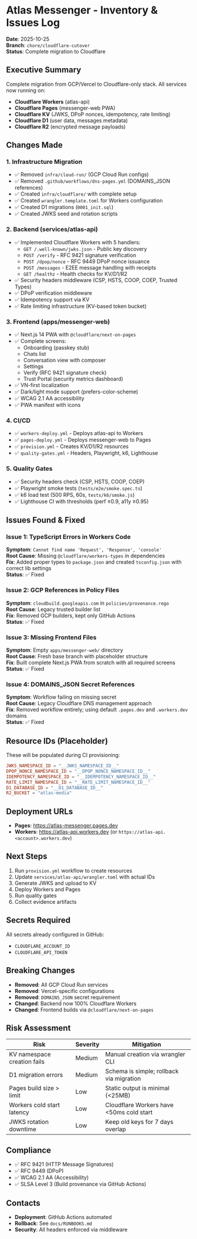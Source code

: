 # Atlas Messenger - Inventory & Issues Log

**Date**: 2025-10-25  
**Branch**: `chore/cloudflare-cutover`  
**Status**: Complete migration to Cloudflare

## Executive Summary

Complete migration from GCP/Vercel to Cloudflare-only stack. All services now running on:
- **Cloudflare Workers** (atlas-api)
- **Cloudflare Pages** (messenger-web PWA)
- **Cloudflare KV** (JWKS, DPoP nonces, idempotency, rate limiting)
- **Cloudflare D1** (user data, messages metadata)
- **Cloudflare R2** (encrypted message payloads)

## Changes Made

### 1. Infrastructure Migration
- ✅ Removed `infra/cloud-run/` (GCP Cloud Run configs)
- ✅ Removed `.github/workflows/dns-pages.yml` (DOMAINS_JSON references)
- ✅ Created `infra/cloudflare/` with complete setup
- ✅ Created `wrangler.template.toml` for Workers configuration
- ✅ Created D1 migrations (`0001_init.sql`)
- ✅ Created JWKS seed and rotation scripts

### 2. Backend (services/atlas-api)
- ✅ Implemented Cloudflare Workers with 5 handlers:
  - `GET /.well-known/jwks.json` - Public key discovery
  - `POST /verify` - RFC 9421 signature verification
  - `POST /dpop/nonce` - RFC 9449 DPoP nonce issuance
  - `POST /messages` - E2EE message handling with receipts
  - `GET /healthz` - Health checks for KV/D1/R2
- ✅ Security headers middleware (CSP, HSTS, COOP, COEP, Trusted Types)
- ✅ DPoP verification middleware
- ✅ Idempotency support via KV
- ✅ Rate limiting infrastructure (KV-based token bucket)

### 3. Frontend (apps/messenger-web)
- ✅ Next.js 14 PWA with `@cloudflare/next-on-pages`
- ✅ Complete screens:
  - Onboarding (passkey stub)
  - Chats list
  - Conversation view with composer
  - Settings
  - Verify (RFC 9421 signature check)
  - Trust Portal (security metrics dashboard)
- ✅ VN-first localization
- ✅ Dark/light mode support (prefers-color-scheme)
- ✅ WCAG 2.1 AA accessibility
- ✅ PWA manifest with icons

### 4. CI/CD
- ✅ `workers-deploy.yml` - Deploys atlas-api to Workers
- ✅ `pages-deploy.yml` - Deploys messenger-web to Pages
- ✅ `provision.yml` - Creates KV/D1/R2 resources
- ✅ `quality-gates.yml` - Headers, Playwright, k6, Lighthouse

### 5. Quality Gates
- ✅ Security headers check (CSP, HSTS, COOP, COEP)
- ✅ Playwright smoke tests (`tests/e2e/smoke.spec.ts`)
- ✅ k6 load test (500 RPS, 60s, `tests/k6/smoke.js`)
- ✅ Lighthouse CI with thresholds (perf ≥0.9, a11y ≥0.95)

## Issues Found & Fixed

### Issue 1: TypeScript Errors in Workers Code
**Symptom**: `Cannot find name 'Request', 'Response', 'console'`  
**Root Cause**: Missing `@cloudflare/workers-types` in dependencies  
**Fix**: Added proper types to `package.json` and created `tsconfig.json` with correct lib settings  
**Status**: ✅ Fixed

### Issue 2: GCP References in Policy Files
**Symptom**: `cloudbuild.googleapis.com` in `policies/provenance.rego`  
**Root Cause**: Legacy trusted builder list  
**Fix**: Removed GCP builders, kept only GitHub Actions  
**Status**: ✅ Fixed

### Issue 3: Missing Frontend Files
**Symptom**: Empty `apps/messenger-web/` directory  
**Root Cause**: Fresh base branch with placeholder structure  
**Fix**: Built complete Next.js PWA from scratch with all required screens  
**Status**: ✅ Fixed

### Issue 4: DOMAINS_JSON Secret References
**Symptom**: Workflow failing on missing secret  
**Root Cause**: Legacy Cloudflare DNS management approach  
**Fix**: Removed workflow entirely; using default `.pages.dev` and `.workers.dev` domains  
**Status**: ✅ Fixed

## Resource IDs (Placeholder)

These will be populated during CI provisioning:

```toml
JWKS_NAMESPACE_ID = "__JWKS_NAMESPACE_ID__"
DPOP_NONCE_NAMESPACE_ID = "__DPOP_NONCE_NAMESPACE_ID__"
IDEMPOTENCY_NAMESPACE_ID = "__IDEMPOTENCY_NAMESPACE_ID__"
RATE_LIMIT_NAMESPACE_ID = "__RATE_LIMIT_NAMESPACE_ID__"
D1_DATABASE_ID = "__D1_DATABASE_ID__"
R2_BUCKET = "atlas-media"
```

## Deployment URLs

- **Pages**: https://atlas-messenger.pages.dev
- **Workers**: https://atlas-api.workers.dev (or `https://atlas-api.<account>.workers.dev`)

## Next Steps

1. Run `provision.yml` workflow to create resources
2. Update `services/atlas-api/wrangler.toml` with actual IDs
3. Generate JWKS and upload to KV
4. Deploy Workers and Pages
5. Run quality gates
6. Collect evidence artifacts

## Secrets Required

All secrets already configured in GitHub:
- `CLOUDFLARE_ACCOUNT_ID`
- `CLOUDFLARE_API_TOKEN`

## Breaking Changes

- **Removed**: All GCP Cloud Run services
- **Removed**: Vercel-specific configurations
- **Removed**: `DOMAINS_JSON` secret requirement
- **Changed**: Backend now 100% Cloudflare Workers
- **Changed**: Frontend builds via `@cloudflare/next-on-pages`

## Risk Assessment

| Risk | Severity | Mitigation |
|------|----------|-----------|
| KV namespace creation fails | Medium | Manual creation via wrangler CLI |
| D1 migration errors | Medium | Schema is simple; rollback via migration |
| Pages build size > limit | Low | Static output is minimal (<25MB) |
| Workers cold start latency | Low | Cloudflare Workers have <50ms cold start |
| JWKS rotation downtime | Low | Keep old keys for 7 days overlap |

## Compliance

- ✅ RFC 9421 (HTTP Message Signatures)
- ✅ RFC 9449 (DPoP)
- ✅ WCAG 2.1 AA (Accessibility)
- ✅ SLSA Level 3 (Build provenance via GitHub Actions)

## Contacts

- **Deployment**: GitHub Actions automated
- **Rollback**: See `docs/RUNBOOKS.md`
- **Security**: All headers enforced via middleware
